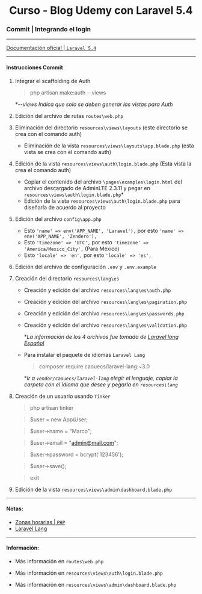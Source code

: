 
<!-- title -->
<h1 align="center">Curso - Blog Udemy con Laravel 5.4</h1>
<!-- end title -->

<!-- commit name -->
### Commit | __Integrando el login__
<!-- end commit name -->

- - - - - - - - - - - - - - - - - - - - - - - - - - - - - -

<!-- official documentation -->
[Documentación oficial | `Laravel 5.4` ](https://laravel.com/docs/5.4)
<!-- end official documentation -->

- - - - - - - - - - - - - - - - - - - - - - - - - - - - - -

<!-- commit instructions -->
#### Instrucciones Commit
1. Integrar el scaffolding de Auth
   > php artisan make:auth --views

   **--views Indica que solo se deben generar las vistas para Auth*
2. Edición del archivo de rutas `routes\web.php`
3. Eliminación del directorio `resources\views\layouts` (este directorio se crea con el comando auth)
   - Eliminación de la vista `resources\views\layouts\app.blade.php` (esta vista se crea con el comando auth)
4. Edición de la vista `resources\views\auth\login.blade.php` (Esta vista la crea el comando auth)
   - Copiar el contenido del archivo `\pages\examples\login.html` del archivo descargado de AdminLTE 2.3.11 y pegar en `resources\views\auth\login.blade.php`*
   - Edición de la vista `resources\views\auth\login.blade.php` para diseñarla de acuerdo al proyecto
5. Edición del archivo `config\app.php`
   - Esto `'name' => env('APP_NAME', 'Laravel'),` por esto `'name' => env('APP_NAME', 'Zendero'),`
   - Esto `'timezone' => 'UTC',` por esto `'timezone' => 'America/Mexico_City',` (Para México)
   - Esto `'locale' => 'en',` por esto `'locale' => 'es',`
6. Edición del archivo de configuración `.env` y `.env.example`
7. Creación del directorio `resources\lang\es`
    - Creación y edición del archivo `resources\lang\es\auth.php`
    - Creación y edición del archivo `resources\lang\es\pagination.php`
    - Creación y edición del archivo `resources\lang\es\passwords.php`
    - Creación y edición del archivo `resources\lang\es\validation.php`

      **La información de los 4 archivos fue tomada de [Laravel lang Español](https://github.com/caouecs/Laravel-lang/tree/master/src/es)*

    - Para instalar el paquete de idiomas `Laravel Lang`
        > composer require caouecs/laravel-lang:~3.0

        **Ir a `vendor/caouecs/laravel-lang` elegir el lenguaje, copiar la carpeta con el idioma que desee y pegarla en `resources\lang`*
8. Creación de un usuario usando `Tinker`
   > php artisan tinker

   > $user = new App\User;

   > $user->name = "Marco";

   > $user->email = "admin@mail.com";

   > $user->password = bcrypt('123456');

   > $user->save();

   > exit
9. Edición de la vista `resources\views\admin\dashboard.blade.php`
<!-- end commit instructions -->

- - - - - - - - - - - - - - - - - - - - - - - - - - - - - -

<!-- notes -->
#### Notas:
- [Zonas horarias | `PHP`](https://www.php.net/manual/es/timezones.php)
- [Laravel Lang](https://github.com/caouecs/Laravel-lang)
<!-- end notes -->

- - - - - - - - - - - - - - - - - - - - - - - - - - - - - -

<!-- information -->
#### Información:
- Más información en `routes\web.php`

- Más información en `resources\views\auth\login.blade.php`

- Más información en `resources\views\admin\dashboard.blade.php`
<!-- end information -->